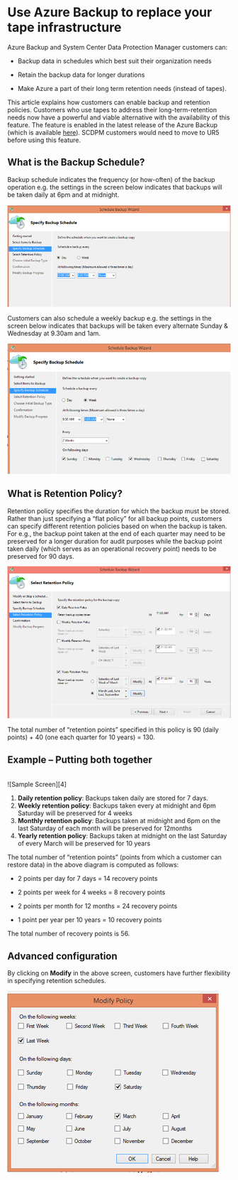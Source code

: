 <properties
   pageTitle="Use Azure Backup to replace your tape infrastructure"
   description="Learn how Azure Backup provides tape-like semantics which enables you to backup and restore data in Azure"
   services="backup"
   documentationCenter=""
   authors="prvijay"
   manager="shreeshd"
   editor=""/>
<tags
   ms.service="backup"
   ms.devlang="na"
   ms.topic="article"
   ms.tgt_pltfrm="na"
   ms.workload="storage-backup-recovery"
   ms.date="03/27/2015"
   ms.author="prvijay"/>

# Use Azure Backup to replace your tape infrastructure

Azure Backup and System Center Data Protection Manager customers can:

+ Backup data in schedules which best suit their organization needs

+ Retain the backup data for longer durations

+ Make Azure a part of their long term retention needs (instead of tapes).

This article explains how customers can enable backup and retention policies. Customers who use tapes to address their long-term-retention needs now have a powerful and viable alternative with the availability of this feature. The feature is enabled in the latest release of the Azure Backup (which is available [here](http://aka.ms/azurebackup_agent)). SCDPM customers would need to move to UR5 before using this feature.

## What is the Backup Schedule?
Backup schedule indicates the frequency (or how-often) of the backup operation e.g. the settings in the screen below indicates that backups will be taken daily at 6pm and at midnight. <br/>

![Daily Schedule][1]

Customers can also schedule a weekly backup e.g. the settings in the screen below indicates that backups will be taken every alternate Sunday & Wednesday at 9.30am and 1am. <br/>

![Weekly Schedule][2]

## What is Retention Policy?
Retention policy specifies the duration for which the backup must be stored. Rather than just specifying a “flat policy” for all backup points, customers can specify different retention policies based on when the backup is taken. For e.g., the backup point taken at the end of each quarter may need to be preserved for a longer duration for audit purposes while the backup point taken daily (which serves as an operational recovery point) needs to be preserved for 90 days. <br/>

![Retention Policy][3]

The total number of “retention points” specified in this policy is 90 (daily points) + 40 (one each quarter for 10 years) = 130.

## Example – Putting both together
<br/>
![Sample Screen][4]

1. **Daily retention policy**: Backups taken daily are stored for 7 days.
2. **Weekly retention policy**: Backups taken every at midnight and 6pm Saturday will be preserved for 4 weeks
3. **Monthly retention policy**: Backups taken at midnight and 6pm on the last Saturday of each month will be preserved for 12months
4. **Yearly retention policy**: Backups taken at midnight on the last Saturday of every March will be preserved for 10 years

The total number of “retention points” (points from which a customer can restore data) in the above diagram is computed as follows:

+ 2 points per day for 7 days = 14 recovery points

+ 2 points per week for 4 weeks = 8 recovery points

+ 2 points per month for 12 months = 24 recovery points

+ 1 point per year per 10 years = 10 recovery points

The total number of recovery points is 56.

## Advanced configuration

By clicking on **Modify** in the above screen, customers have further flexibility in specifying retention schedules. <br/>

![Modify][5]


<!--Image references-->
[1]: ./media/backup-azure-backup-cloud-as-tape/dailybackupschedule.png
[2]: ./media/backup-azure-backup-cloud-as-tape/weeklybackupschedule.png
[3]: ./media/backup-azure-backup-cloud-as-tape/retentionpolicy.png
[4]: ./media/backup-azure-backup-cloud-as-tape/samplescreen.png
[5]: ./media/backup-azure-backup-cloud-as-tape/modify.png
 